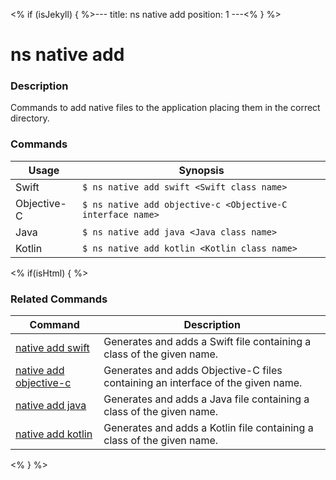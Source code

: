 <% if (isJekyll) { %>---
title: ns native add
position: 1
---<% } %>

# ns native add

### Description

Commands to add native files to the application placing them in the correct directory.

### Commands

Usage | Synopsis
------|-------
Swift | `$ ns native add swift <Swift class name>`
Objective-C | `$ ns native add objective-c <Objective-C interface name>`
Java | `$ ns native add java <Java class name>`
Kotlin | `$ ns native add kotlin <Kotlin class name>`

<% if(isHtml) { %>

### Related Commands

Command | Description
----------|----------
[native add swift](native-add-swift.html) | Generates and adds a Swift file containing a class of the given name.
[native add objective-c](native-add-objective-c.html) | Generates and adds Objective-C files containing an interface of the given name.
[native add java](native-add-java.html) | Generates and adds a Java file containing a class of the given name.
[native add kotlin](native-add-kotlin.html) | Generates and adds a Kotlin file containing a class of the given name.
<% } %>